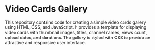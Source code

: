 # Video Cards Gallery

This repository contains code for creating a simple video cards gallery using HTML, CSS, and JavaScript. It provides a template for displaying video cards with thumbnail images, titles, channel names, views count, upload dates, and durations. The gallery is styled with CSS to provide an attractive and responsive user interface.

